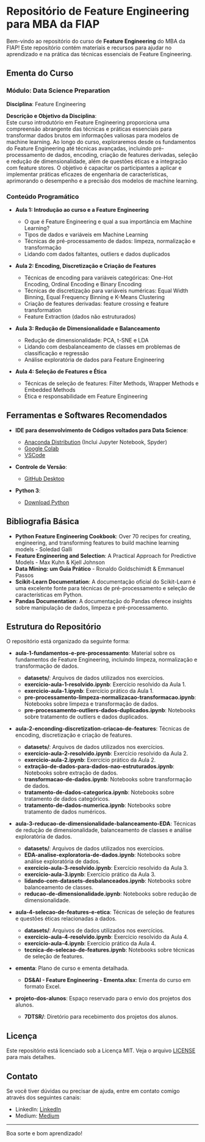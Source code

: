 # Repositório de Feature Engineering para MBA da FIAP

Bem-vindo ao repositório do curso de **Feature Engineering** do MBA da FIAP! Este repositório contém materiais e recursos para ajudar no aprendizado e na prática das técnicas essenciais de Feature Engineering.

## Ementa do Curso

### Módulo: Data Science Preparation
**Disciplina**: Feature Engineering

**Descrição e Objetivo da Disciplina**:  
Este curso introdutório em Feature Engineering proporciona uma compreensão abrangente das técnicas e práticas essenciais para transformar dados brutos em informações valiosas para modelos de machine learning. Ao longo do curso, exploraremos desde os fundamentos do Feature Engineering até técnicas avançadas, incluindo pré-processamento de dados, encoding, criação de features derivadas, seleção e redução de dimensionalidade, além de questões éticas e a integração com feature stores. O objetivo é capacitar os participantes a aplicar e implementar práticas eficazes de engenharia de características, aprimorando o desempenho e a precisão dos modelos de machine learning.

### Conteúdo Programático

- **Aula 1: Introdução ao curso e a Feature Engineering**
  - O que é Feature Engineering e qual a sua importância em Machine Learning?
  - Tipos de dados e variáveis em Machine Learning
  - Técnicas de pré-processamento de dados: limpeza, normalização e transformação
  - Lidando com dados faltantes, outliers e dados duplicados

- **Aula 2: Encoding, Discretização e Criação de Features**
  - Técnicas de encoding para variáveis categóricas: One-Hot Encoding, Ordinal Encoding e Binary Encoding
  - Técnicas de discretização para variáveis numéricas: Equal Width Binning, Equal Frequency Binning e K-Means Clustering
  - Criação de features derivadas: feature crossing e feature transformation
  - Feature Extraction (dados não estruturados)

- **Aula 3: Redução de Dimensionalidade e Balanceamento**
  - Redução de dimensionalidade: PCA, t-SNE e LDA
  - Lidando com desbalanceamento de classes em problemas de classificação e regressão
  - Análise exploratória de dados para Feature Engineering

- **Aula 4: Seleção de Features e Ética**
  - Técnicas de seleção de features: Filter Methods, Wrapper Methods e Embedded Methods
  - Ética e responsabilidade em Feature Engineering

## Ferramentas e Softwares Recomendados

- **IDE para desenvolvimento de Códigos voltados para Data Science**:
  - [Anaconda Distribution](https://www.anaconda.com/products/distribution) (Inclui Jupyter Notebook, Spyder)
  - [Google Colab](https://colab.research.google.com/)
  - [VSCode](https://code.visualstudio.com/Download)

- **Controle de Versão**:
  - [GitHub Desktop](https://desktop.github.com/)

- **Python 3**:
  - [Download Python](https://www.python.org/downloads/)

## Bibliografia Básica

- **Python Feature Engineering Cookbook**: Over 70 recipes for creating, engineering, and transforming features to build machine learning models - Soledad Galli
- **Feature Engineering and Selection**: A Practical Approach for Predictive Models - Max Kuhn & Kjell Johnson
- **Data Mining: um Guia Prático** - Ronaldo Goldschimidt & Emmanuel Passos
- **Scikit-Learn Documentation**: A documentação oficial do Scikit-Learn é uma excelente fonte para técnicas de pré-processamento e seleção de características em Python.
- **Pandas Documentation**: A documentação do Pandas oferece insights sobre manipulação de dados, limpeza e pré-processamento.

## Estrutura do Repositório

O repositório está organizado da seguinte forma:

- **aula-1-fundamentos-e-pre-processamento**: Material sobre os fundamentos de Feature Engineering, incluindo limpeza, normalização e transformação de dados.
  - **datasets/**: Arquivos de dados utilizados nos exercícios.
  - **exercicio-aula-1-resolvido.ipynb**: Exercício resolvido da Aula 1.
  - **exercicio-aula-1.ipynb**: Exercício prático da Aula 1.
  - **pre-processamento-limpeza-normalizacao-transformacao.ipynb**: Notebooks sobre limpeza e transformação de dados.
  - **pre-processamento-outliers-dados-duplicados.ipynb**: Notebooks sobre tratamento de outliers e dados duplicados.

- **aula-2-enconding-discretization-criacao-de-features**: Técnicas de encoding, discretização e criação de features.
  - **datasets/**: Arquivos de dados utilizados nos exercícios.
  - **exercicio-aula-2-resolvido.ipynb**: Exercício resolvido da Aula 2.
  - **exercicio-aula-2.ipynb**: Exercício prático da Aula 2.
  - **extração-de-dados-para-dados-nao-estruturados.ipynb**: Notebooks sobre extração de dados.
  - **transformacao-de-dados.ipynb**: Notebooks sobre transformação de dados.
  - **tratamento-de-dados-categorica.ipynb**: Notebooks sobre tratamento de dados categóricos.
  - **tratamento-de-dados-numerica.ipynb**: Notebooks sobre tratamento de dados numéricos.

- **aula-3-reducao-de-dimensionalidade-balanceamento-EDA**: Técnicas de redução de dimensionalidade, balanceamento de classes e análise exploratória de dados.
  - **datasets/**: Arquivos de dados utilizados nos exercícios.
  - **EDA-analise-exploratoria-de-dados.ipynb**: Notebooks sobre análise exploratória de dados.
  - **exercicio-aula-3-resolvido.ipynb**: Exercício resolvido da Aula 3.
  - **exercicio-aula-3.ipynb**: Exercício prático da Aula 3.
  - **lidando-com-datasets-desbalanceados.ipynb**: Notebooks sobre balanceamento de classes.
  - **reducao-de-dimensionalidade.ipynb**: Notebooks sobre redução de dimensionalidade.

- **aula-4-selecao-de-features-e-etica**: Técnicas de seleção de features e questões éticas relacionadas a dados.
  - **datasets/**: Arquivos de dados utilizados nos exercícios.
  - **exercicio-aula-4-resolvido.ipynb**: Exercício resolvido da Aula 4.
  - **exercicio-aula-4.ipynb**: Exercício prático da Aula 4.
  - **tecnica-de-selecao-de-features.ipynb**: Notebooks sobre técnicas de seleção de features.

- **ementa**: Plano de curso e ementa detalhada.
  - **DS&AI - Feature Engineering - Ementa.xlsx**: Ementa do curso em formato Excel.

- **projeto-dos-alunos**: Espaço reservado para o envio dos projetos dos alunos.
  - **7DTSR/**: Diretório para recebimento dos projetos dos alunos.

## Licença

Este repositório está licenciado sob a Licença MIT. Veja o arquivo [LICENSE](LICENSE) para mais detalhes.

## Contato

Se você tiver dúvidas ou precisar de ajuda, entre em contato comigo através dos seguintes canais:

- LinkedIn: [LinkedIn](https://www.linkedin.com/in/filipespacheco/)
- Medium: [Medium](https://medium.com/@filipespacheco)

---

Boa sorte e bom aprendizado!